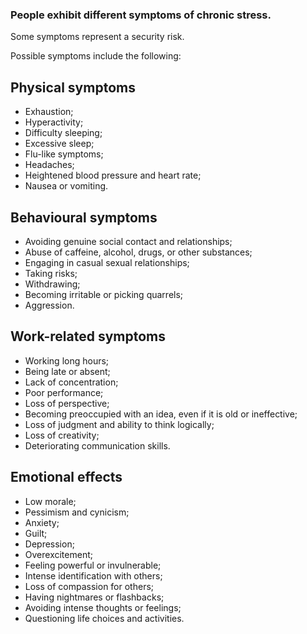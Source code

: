 [Title]: # (Effects)
[Order]: # (7)

### People exhibit different symptoms of chronic stress.

Some symptoms represent a security risk.  

Possible symptoms include the following:

## Physical symptoms

*   Exhaustion;
*   Hyperactivity;
*   Difficulty sleeping;
*	Excessive sleep;
*   Flu-like symptoms;
*   Headaches;
*   Heightened blood pressure and heart rate;
*   Nausea or vomiting.

## Behavioural symptoms

*   Avoiding genuine social contact and relationships;
*   Abuse of caffeine, alcohol, drugs, or other substances;
*   Engaging in casual sexual relationships;
*   Taking risks;
*   Withdrawing;
*   Becoming irritable or picking quarrels;
*   Aggression.

## Work-related symptoms 

*   Working long hours;
*   Being late or absent;
*   Lack of concentration;
*   Poor performance;
*   Loss of perspective;
*   Becoming preoccupied with an idea, even if it is old or ineffective;
*   Loss of judgment and ability to think logically;
*   Loss of creativity;
*   Deteriorating communication skills. 

## Emotional effects

*   Low morale;
*   Pessimism and cynicism;
*   Anxiety;
*   Guilt;
*   Depression;
*   Overexcitement;
*   Feeling powerful or invulnerable;
*   Intense identification with others;
*	Loss of compassion for others;
*   Having nightmares or flashbacks;
*   Avoiding intense thoughts or feelings;
*   Questioning life choices and activities. 

